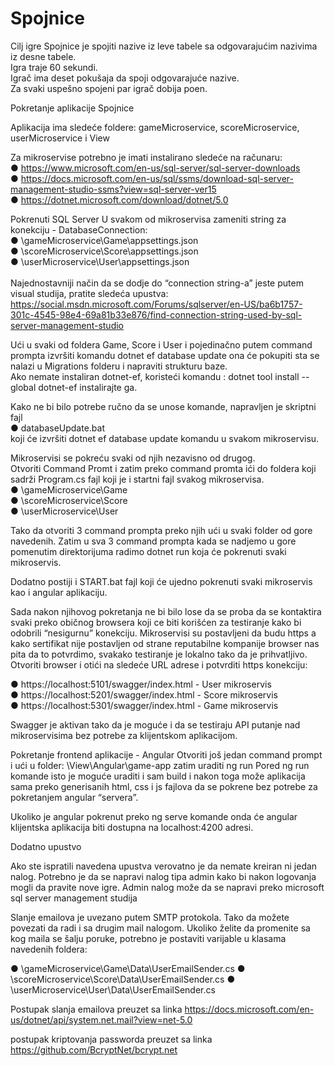 # Spojnice

Cilj igre Spojnice je spojiti nazive iz leve tabele sa odgovarajućim nazivima iz desne tabele.\
Igra traje 60 sekundi. <br /> 
Igrač ima deset pokušaja da spoji odgovarajuće nazive.\
Za svaki uspešno spojeni par igrač dobija poen.


Pokretanje aplikacije Spojnice

Aplikacija ima sledeće foldere: gameMicroservice, scoreMicroservice, userMicroservice i View

Za mikroservise potrebno je imati instalirano sledeće na računaru: <br />
●	https://www.microsoft.com/en-us/sql-server/sql-server-downloads <br />
●	https://docs.microsoft.com/en-us/sql/ssms/download-sql-server-management-studio-ssms?view=sql-server-ver15 <br />
●	https://dotnet.microsoft.com/download/dotnet/5.0 


Pokrenuti SQL Server 
U svakom od mikroservisa zameniti string za konekciju - DatabaseConnection: <br />
●	\gameMicroservice\Game\appsettings.json <br />
●	\scoreMicroservice\Score\appsettings.json <br />
●	\userMicroservice\User\appsettings.json <br /> <br />
Najednostavniji način da se dodje do “connection string-a” jeste putem visual studija, pratite sledeća upustva:
https://social.msdn.microsoft.com/Forums/sqlserver/en-US/ba6b1757-301c-4545-98e4-69a81b33e876/find-connection-string-used-by-sql-server-management-studio

Ući u svaki od foldera Game, Score i User i pojedinačno putem command prompta izvršiti komandu dotnet ef database update ona će pokupiti sta se nalazi u Migrations folderu i napraviti strukturu baze. <br /> Ako nemate instaliran dotnet-ef, koristeći komandu : dotnet tool install --global dotnet-ef instalirajte ga.

Kako ne bi bilo potrebe ručno da se unose komande, napravljen je skriptni fajl <br />
● databaseUpdate.bat <br /> koji će izvršiti dotnet ef database update komandu u svakom mikroservisu.

Mikroservisi se pokreću svaki od njih nezavisno od drugog. <br /> 
Otvoriti Command Promt i zatim preko command promta ići do foldera koji sadrži Program.cs fajl koji je i startni fajl svakog mikroservisa. <br />
●	\gameMicroservice\Game <br />
●	\scoreMicroservice\Score <br />
●	\userMicroservice\User
 
Tako da otvoriti 3 command prompta preko njih ući u svaki folder od gore navedenih. Zatim u sva 3 command prompta kada se nadjemo u gore pomenutim direktorijuma radimo dotnet run koja će pokrenuti svaki mikroservis.

Dodatno postiji i START.bat fajl koji će ujedno pokrenuti svaki mikroservis kao i angular aplikaciju.

Sada nakon njihovog pokretanja ne bi bilo lose da se proba da se kontaktira svaki preko običnog browsera koji ce biti korišćen za testiranje kako bi odobrili “nesigurnu” konekciju. Mikroservisi su postavljeni da budu https a kako sertifikat nije postavljen od strane reputabilne kompanije browser nas pita da to potvrdimo, svakako testiranje je lokalno tako da je prihvatljivo. <br /> Otvoriti browser i otići na sledeće URL adrese i potvrditi https konekciju:

●	https://localhost:5101/swagger/index.html - User mikroservis <br />
●	https://localhost:5201/swagger/index.html - Score mikroservis <br />
●	https://localhost:5301/swagger/index.html - Game mikroservis

Swagger je aktivan tako da je moguće i da se testiraju API putanje nad mikroservisima bez potrebe za klijentskom aplikacijom.

Pokretanje frontend aplikacije - Angular 
Otvoriti još jedan command prompt i ući u folder: \View\Angular\game-app zatim uraditi ng run
Pored ng run komande isto je moguće uraditi i sam build i nakon toga može aplikacija sama preko generisanih html, css i js fajlova da se pokrene bez potrebe za pokretanjem angular “servera”.

Ukoliko je angular pokrenut preko ng serve komande onda će angular klijentska aplikacija biti dostupna na localhost:4200 adresi.
 
 Dodatno upustvo

Ako ste ispratili navedena upustva verovatno je da nemate kreiran ni jedan nalog. Potrebno je da se napravi nalog tipa admin kako bi nakon logovanja mogli da pravite nove igre. Admin nalog može da se napravi preko microsoft sql server management studija


Slanje emailova je uvezano putem SMTP protokola. Tako da možete povezati da radi i sa drugim mail nalogom. Ukoliko želite da promenite sa kog maila se šalju poruke, potrebno je postaviti varijable u klasama navedenih foldera:

●	\gameMicroservice\Game\Data\UserEmailSender.cs
●	\scoreMicroservice\Score\Data\UserEmailSender.cs
●	\userMicroservice\User\Data\UserEmailSender.cs

Postupak slanja emailova preuzet sa linka
https://docs.microsoft.com/en-us/dotnet/api/system.net.mail?view=net-5.0 

postupak kriptovanja passworda preuzet sa linka
https://github.com/BcryptNet/bcrypt.net
